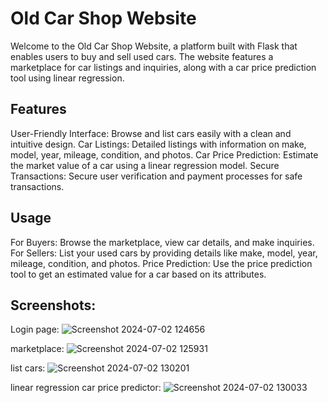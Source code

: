 # Old Car Shop Website
Welcome to the Old Car Shop Website, a platform built with Flask that enables users to buy and sell used cars. The website features a marketplace for car listings and inquiries, along with a car price prediction tool using linear regression.

## Features
User-Friendly Interface: Browse and list cars easily with a clean and intuitive design.
Car Listings: Detailed listings with information on make, model, year, mileage, condition, and photos.
Car Price Prediction: Estimate the market value of a car using a linear regression model.
Secure Transactions: Secure user verification and payment processes for safe transactions.

## Usage
For Buyers: Browse the marketplace, view car details, and make inquiries.
For Sellers: List your used cars by providing details like make, model, year, mileage, condition, and photos.
Price Prediction: Use the price prediction tool to get an estimated value for a car based on its attributes.

## Screenshots:
Login page:
![Screenshot 2024-07-02 124656](https://github.com/Pramodnaik12/ML-second-hand-car-marketplace/assets/91789384/fb79c11f-07c8-4e62-8c50-7654565bdaa7)

marketplace:
![Screenshot 2024-07-02 125931](https://github.com/Pramodnaik12/ML-second-hand-car-marketplace/assets/91789384/500977bc-12ee-4661-bdc8-004751cb9573)

list cars:
![Screenshot 2024-07-02 130201](https://github.com/Pramodnaik12/ML-second-hand-car-marketplace/assets/91789384/c238c075-f575-4c6b-a09c-4ba6711a1e34)

linear regression car price predictor:
![Screenshot 2024-07-02 130033](https://github.com/Pramodnaik12/ML-second-hand-car-marketplace/assets/91789384/21e1cb0f-2e3a-49a4-be98-9d96056308e9)



